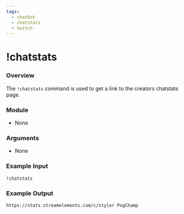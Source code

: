 ```yaml
---
tags:
  - chatbot
  - chatstats
  - twitch
---
```


# !chatstats

### Overview

The `!chatstats` command is used to get a link to the creators chatstats page.

### Module

- None

### Arguments

- None

### Example Input

```
!chatstats
```

### Example Output

```
https://stats.streamelements.com/c/styler PogChamp 
```
